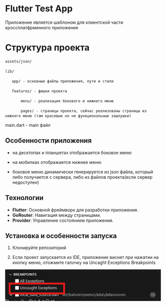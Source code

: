 # Flutter Test App

Приложение является шаблоном для клиентской части кроссплатфрменного приложения

# Структура проекта

    assets/json/

    lib/
 
       app/ - основные файлы приложения, пути и стили

       features/ - фишки проекта 

           menu/ - реализация бокового и нижнего меню

           pages/ - страницы проекта, сейчас реализованы страницы из нижнего меню (там красивые но не функциональные зашлушки)

main.dart - main файл

## Особенности приложения

- на десктопах и планшетах отображается боковое меню

- на мобилках отображается нижнее меню

- боковое меню динамически генерируется из json файла, который либо получается с сервера, либо из файлов проекта(если сервер недоступен)


## Технологии

- **Flutter**: Основной фреймворк для разработки приложения.
- **GoRouter**: Навигация между страницами.
- **Provider**: Управление состоянием приложения.

## Установка и особенности запуска

1. Клонируйте репозиторий

2. Если проект запускается из IDE, приложение виснет при нажатии на кнопку меню, отожмите галочку на Uncaght Exceptions Breakpoints


![alt text](image.png)
